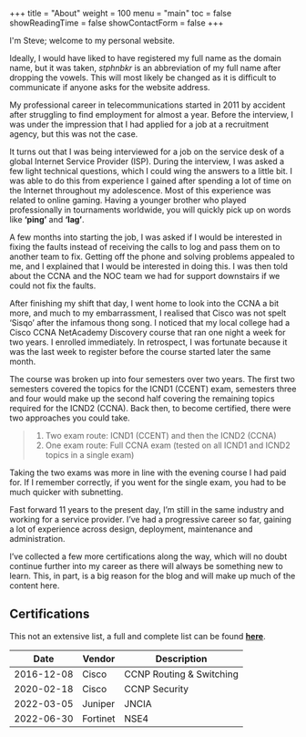 +++
title = "About"
weight = 100
menu = "main"
toc = false
showReadingTime = false
showContactForm = false
+++

I'm Steve; welcome to my personal website.

Ideally, I would have liked to have registered my full name as the domain name, but it was taken, _stphnbkr_ is an abbreviation of my full name after dropping the vowels. This will most likely be changed as it is difficult to communicate if anyone asks for the website address.

My professional career in telecommunications started in 2011 by accident after struggling to find employment for almost a year. Before the interview, I was under the impression that I had applied for a job at a recruitment agency, but this was not the case.

It turns out that I was being interviewed for a job on the service desk of a global Internet Service Provider (ISP). During the interview, I was asked a few light technical questions, which I could wing the answers to a little bit. I was able to do this from experience I gained after spending a lot of time on the Internet throughout my adolescence. Most of this experience was related to online gaming. Having a younger brother who played professionally in tournaments worldwide, you will quickly pick up on words like **‘ping’** and **‘lag’**.

A few months into starting the job, I was asked if I would be interested in fixing the faults instead of receiving the calls to log and pass them on to another team to fix. Getting off the phone and solving problems appealed to me, and I explained that I would be interested in doing this. I was then told about the CCNA and the NOC team we had for support downstairs if we could not fix the faults.

After finishing my shift that day, I went home to look into the CCNA a bit more, and much to my embarrassment, I realised that Cisco was not spelt ‘Sisqo’ after the infamous thong song. I noticed that my local college had a Cisco CCNA NetAcademy Discovery course that ran one night a week for two years. I enrolled immediately. In retrospect, I was fortunate because it was the last week to register before the course started later the same month.

The course was broken up into four semesters over two years. The first two semesters covered the topics for the ICND1 (CCENT) exam, semesters three and four would make up the second half covering the remaining topics required for the ICND2 (CCNA). Back then, to become certified, there were two approaches you could take.

>  1) Two exam route: ICND1 (CCENT) and then the ICND2 (CCNA)
>  2) One exam route: Full CCNA exam (tested on all ICND1 and ICND2 topics in a single exam)

Taking the two exams was more in line with the evening course I had paid for. If I remember correctly, if you went for the single exam, you had to be much quicker with subnetting.

Fast forward 11 years to the present day, I’m still in the same industry and working for a service provider. I’ve had a progressive career so far, gaining a lot of experience across design, deployment, maintenance and administration.

I’ve collected a few more certifications along the way, which will no doubt continue further into my career as there will always be something new to learn. This, in part, is a big reason for the blog and will make up much of the content here.

## Certifications

This not an extensive list, a full and complete list can be found **[here](blog/certlsit)**.

| Date | Vendor | Description |
|------|--------|-------------|
| 2016-12-08 | Cisco | CCNP Routing & Switching |
| 2020-02-18 | Cisco | CCNP Security |
| 2022-03-05 | Juniper | JNCIA |
| 2022-06-30 | Fortinet | NSE4 |
